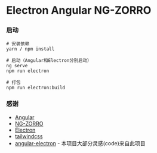 # Electron Angular NG-ZORRO

### 启动
```shell
# 安装依赖
yarn / npm install

# 启动（Angular和Electron分别启动）
ng serve
npm run electron

# 打包
npm run electron:build
```



### 感谢
 - [Angular](https://github.com/angular/angular)
 - [NG-ZORRO](https://github.com/NG-ZORRO/ng-zorro-antd)
 - [Electron](https://github.com/electron/electron)
 - [tailwindcss](https://tailwindcss.com/)
 - [angular-electron](https://github.com/maximegris/angular-electron) - 本项目大部分灵感(code)来自此项目
